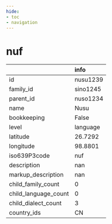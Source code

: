 ```yaml
---
hide:
- toc
- navigation
---
```

# nuf
|                      | info     |
|:---------------------|:---------|
| id                   | nusu1239 |
| family_id            | sino1245 |
| parent_id            | nuso1234 |
| name                 | Nusu     |
| bookkeeping          | False    |
| level                | language |
| latitude             | 26.7292  |
| longitude            | 98.8801  |
| iso639P3code         | nuf      |
| description          | nan      |
| markup_description   | nan      |
| child_family_count   | 0        |
| child_language_count | 0        |
| child_dialect_count  | 3        |
| country_ids          | CN       |